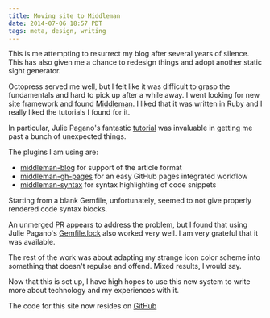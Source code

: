 ```yaml
---
title: Moving site to Middleman
date: 2014-07-06 18:57 PDT
tags: meta, design, writing
---
```


This is me attempting to resurrect my blog after several years of silence. This
has also given me a chance to redesign things and adopt another static sight
generator.

Octopress served me well, but I felt like it was difficult to grasp the
fundamentals and hard to pick up after a while away. I went looking for new site
framework and found [Middleman](http://middlemanapp.com/). I liked that it was
written in Ruby and I really liked the tutorials I found for it.

In particular, Julie Pagano's fantastic
[tutorial](http://juliepagano.com/blog/2013/11/10/site-redesign-using-middleman/)
was invaluable in getting me past a bunch of unexpected things.

The plugins I am using are:

- [middleman-blog](https://github.com/middleman/middleman-blog) for support of
  the article format
- [middleman-gh-pages](https://github.com/neo/middleman-gh-pages) for an easy
  GitHub pages integrated workflow
- [middleman-syntax](https://github.com/middleman/middleman-blog) for syntax
  highlighting of code snippets

Starting from a blank Gemfile, unfortunately, seemed to not give properly
rendered code syntax blocks.

An unmerged [PR](https://github.com/middleman/middleman-syntax/pull/42) appears
to address the problem, but I found that using Julie Pagano's
[Gemfile.lock](https://github.com/juliepagano/juliepagano.com/blob/master/Gemfile.lock)
also worked very well. I am very grateful that it was available.

The rest of the work was about adapting my strange icon color scheme into
something that doesn't repulse and offend. Mixed results, I would say.

Now that this is set up, I have high hopes to use this new system to write more
about technology and my experiences with it.

The code for this site now resides on [GitHub](https://github.com/gregburek/gregburek.com)
